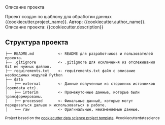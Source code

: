 Описание проекта

Проект  создан по шаблону для обработки данных {{cookiecutter.project_name}}.
Автор: {{cookiecutter.author_name}}.
Описание проекта: {{cookiecutter.description}}

Структура проекта
------------

    ├── README.md			<- README для разработчиков и пользователей проекта.
	├── .gitignore			<- .gitignore для исключения из отслеживания Git не нужных файлов.
	├── requirements.txt	<- requirements.txt файл с описание необходимых модулей Python
    ├── data
    │   ├── external		<- Данные полученные из сторонних источников (opendata etc).
    │   ├── interim			<- Промежуточные данные, которые были трансформированы.
    │   ├── processed		<- Финальные данныё, которые могут передаваться дальше и использоваться в работе.
    │   └── raw				<- Оригинальные, неизменяемые данные.
	
	
<p><small>Project based on the <a target="_blank" href="https://drivendata.github.io/cookiecutter-data-science/">cookiecutter data science project template</a>. #cookiecutterdatascience</small></p>
